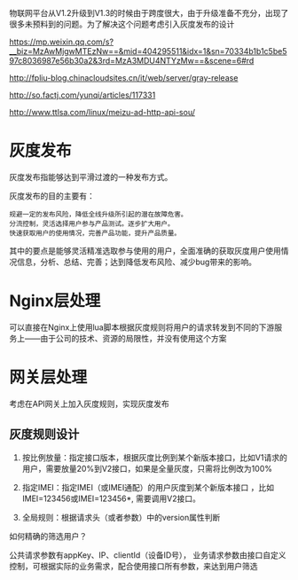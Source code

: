 物联网平台从V1.2升级到V1.3的时候由于跨度很大，由于升级准备不充分，出现了很多未预料到的问题。为了解决这个问题考虑引入灰度发布的设计

https://mp.weixin.qq.com/s?__biz=MzAwMjgwMTEzNw==&mid=404295511&idx=1&sn=70334b1b1c5be597c8036987e56b30a2&3rd=MzA3MDU4NTYzMw==&scene=6#rd

http://fpliu-blog.chinacloudsites.cn/it/web/server/gray-release


http://so.factj.com/yunqi/articles/117331

http://www.ttlsa.com/linux/meizu-ad-http-api-sou/


# 灰度发布

灰度发布指能够达到平滑过渡的一种发布方式。

灰度发布的目的主要有：

    规避一定的发布风险，降低全线升级所引起的潜在故障危害。
    分流控制，灵活选择用户参与产品测试。逐步扩大用户。
    快速获取用户的使用情况，完善产品功能，提升产品质量。

其中的要点是能够灵活精准选取参与使用的用户，全面准确的获取灰度用户使用情况信息，分析、总结、完善；达到降低发布风险、减少bug带来的影响。

# Nginx层处理

可以直接在Nginx上使用lua脚本根据灰度规则将用户的请求转发到不同的下游服务上——由于公司的技术、资源的局限性，并没有使用这个方案

# 网关层处理

考虑在API网关上加入灰度规则，实现灰度发布

## 灰度规则设计

1. 按比例放量：指定接口版本，根据灰度比例到某个新版本接口，比如V1请求的用户，需要放量20%到V2接口，如果是全量灰度，只需将比例改为100%

2. 指定IMEI：指定IMEI（或IMEI通配）的用户灰度到某个新版本接口 ，比如 IMEI=123456或IMEI=123456*, 需要调用V2接口。

3. 全局规则：根据请求头（或者参数）中的version属性判断



 如何精确的筛选用户？

公共请求参数有appKey、IP、clientId（设备ID号），
业务请求参数由接口自定义控制，可根据实际的业务需求，配合使用接口所有参数，来达到用户筛选